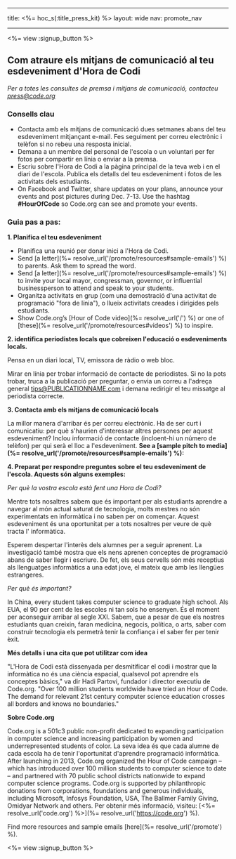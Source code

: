 * * *

title: <%= hoc_s(:title_press_kit) %> layout: wide nav: promote_nav

* * *

<%= view :signup_button %>

## Com atraure els mitjans de comunicació al teu esdeveniment d'Hora de Codi

*Per a totes les consultes de premsa i mitjans de comunicació, contacteu <press@code.org>*

### Consells clau

  * Contacta amb els mitjans de comunicació dues setmanes abans del teu esdeveniment mitjançant e-mail. Fes seguiment per correu electrònic i telèfon si no rebeu una resposta inicial.
  * Demana a un membre del personal de l'escola o un voluntari per fer fotos per compartir en línia o enviar a la premsa.
  * Escriu sobre l'Hora de Codi a la pàgina principal de la teva web i en el diari de l'escola. Publica els detalls del teu esdeveniment i fotos de les activitats dels estudiants.
  * On Facebook and Twitter, share updates on your plans, announce your events and post pictures during Dec. 7-13. Use the hashtag **#HourOfCode** so Code.org can see and promote your events.

### Guia pas a pas:

**1. Planifica el teu esdeveniment**

  * Planifica una reunió per donar inici a l'Hora de Codi.
  * Send [a letter](%= resolve_url('/promote/resources#sample-emails') %) to parents. Ask them to spread the word.
  * Send [a letter](%= resolve_url('/promote/resources#sample-emails') %) to invite your local mayor, congressman, governor, or influential businessperson to attend and speak to your students.
  * Organitza activitats en grup (com una demostració d'una activitat de programació "fora de línia"), o llueix activitats creades i dirigides pels estudiants.
  * Show Code.org’s [Hour of Code video](%= resolve_url('/') %) or one of [these](%= resolve_url('/promote/resources#videos') %) to inspire.

**2. identifica periodistes locals que cobreixen l'educació o esdeveniments locals.**

Pensa en un diari local, TV, emissora de ràdio o web bloc.

Mirar en línia per trobar informació de contacte de periodistes. Si no la pots trobar, truca a la publicació per preguntar, o envia un correu a l'adreça general tips@PUBLICATIONNAME.com i demana redirigir el teu missatge al periodista correcte.

**3. Contacta amb els mitjans de comunicació locals**

La millor manera d'arribar és per correu electrònic. Ha de ser curt i comunicatiu: per què s'haurien d'interessar altres persones per aquest esdeveniment? Inclou informació de contacte (incloent-hi un número de telèfon) per qui serà el lloc a l'esdeveniment. **See a [sample pitch to media](%= resolve_url('/promote/resources#sample-emails') %):**

**4. Preparat per respondre preguntes sobre el teu esdeveniment de l'escola. Aquests són alguns exemples:**

*Per què la vostra escola està fent una Hora de Codi?*

Mentre tots nosaltres sabem que és important per als estudiants aprendre a navegar al món actual saturat de tecnologia, molts mestres no són experimentats en informàtica i no saben per on començar. Aquest esdeveniment és una oportunitat per a tots nosaltres per veure de què tracta l' informàtica.

Esperem despertar l'interès dels alumnes per a seguir aprenent. La investigació també mostra que els nens aprenen conceptes de programació abans de saber llegir i escriure. De fet, els seus cervells són més receptius als llenguatges informàtics a una edat jove, el mateix que amb les llengües estrangeres.

*Per què és important?*

In China, every student takes computer science to graduate high school. Als EUA, el 90 per cent de les escoles ni tan sols ho ensenyen. És el moment per aconseguir arribar al segle XXI. Sabem, que a pesar de que els nostres estudiants quan creixin, faran medicina, negocis, política, o arts, saber com construir tecnologia els permetrà tenir la confiança i el saber fer per tenir èxit.

**Més detalls i una cita que pot utilitzar com idea**

"L'Hora de Codi està dissenyada per desmitificar el codi i mostrar que la informàtica no és una ciència espacial, qualsevol pot aprendre els conceptes bàsics," va dir Hadi Partovi, fundador i director executiu de Code.org. "Over 100 million students worldwide have tried an Hour of Code. The demand for relevant 21st century computer science education crosses all borders and knows no boundaries."

**Sobre Code.org**

Code.org is a 501c3 public non-profit dedicated to expanding participation in computer science and increasing participation by women and underrepresented students of color. La seva idea és que cada alumne de cada escola ha de tenir l'oportunitat d'aprendre programació informàtica. After launching in 2013, Code.org organized the Hour of Code campaign – which has introduced over 100 million students to computer science to date – and partnered with 70 public school districts nationwide to expand computer science programs. Code.org is supported by philanthropic donations from corporations, foundations and generous individuals, including Microsoft, Infosys Foundation, USA, The Ballmer Family Giving, Omidyar Network and others. Per obtenir més informació, visiteu: [<%= resolve_url('code.org') %>](%= resolve_url('https://code.org') %).

  
Find more resources and sample emails [here](%= resolve_url('/promote') %).

<%= view :signup_button %>
